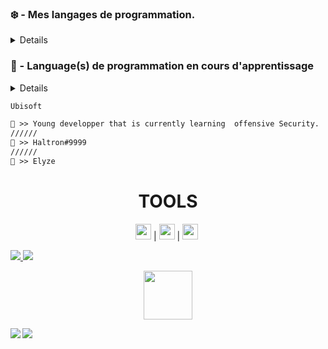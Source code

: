<img src="" alt="" style="max-width: 100%;">





### ❄️ - Mes langages de programmation.
<details>
<p align="centre">
    <img alt="TypeScript" src="https://img.shields.io/badge/-TypeScript-3178C6?logo=TypeScript&logoColor=white&style=for-the-badge">
</a>
    <img alt="Python" src="https://img.shields.io/badge/-JavaScript-F7DF1E?logo=JavaScript&logoColor=white&style=for-the-badge">
</p>
</details>


### 🧊 - Language(s) de programmation en cours d'apprentissage
<details>
<p align="centre">
    <img alt="HTML" src="https://img.shields.io/badge/-Ruby-CC342D?logo=Ruby&logoColor=white&style=for-the-badge">
</a>
    <img alt="Rust" src="https://img.shields.io/badge/-Rust-000000?logo=Rust&logoColor=white&style=for-the-badge">
</a>
    <img alt="Python" src="https://img.shields.io/badge/-Python-3776AB?logo=Python&logoColor=white&style=for-the-badge">
</a>
( Oui je sais, un language un peu spécial Haha. )
    <img alt="Python" src="https://img.shields.io/badge/-BrainFuck-BA478F?logo=MusicBrainz&logoColor=white&style=for-the-badge">
</a>

</p>
</details>




```diff
Ubisoft

👤 >> Young developper that is currently learning  offensive Security.
//////
📧 >> Haltron#9999
//////
👔 >> Elyze
```
#
<h1 align="center">TOOLS</h1>

<p align="center"> 
	<code><img height="25" src="https://img.shields.io/badge/-Windows-0078D6?logo=Windows&logoColor=white&style=for-the-badge"></code>&nbsp;|
	<code><img height="25" src="https://img.shields.io/badge/-Atom-66595C?logo=Atom&logoColor=white&style=for-the-badge"></code>&nbsp;|
	<code><img height="25" src="https://img.shields.io/badge/-AWS-FF9900?logo=Amazon%20AWS&logoColor=white&style=for-the-badge"></code>&nbsp;
</p>




<a href="https://haltron.cmoi">
   <img src="https://komarev.com/ghpvc/?username=ktzDC">
</a>
<a href="[https://ktz.netlify.app/](https://haltron.cmoi)">
         <img src="https://img.shields.io/static/v1?label=Website&logo=CSS3&logoColor=1572B6&message=Click%20Here&color=1572B6">
         </a>

<p align="center">
   <a href="[https://discord.gg/53AJ3rtHSv](https://haltron.cmoi)">
         <img src="https://media.discordapp.net/attachments/790712848984571905/850159226240368650/source.gif" width="78"> 
</p>
    



<img align="left" src="https://github-readme-stats.vercel.app/api?username=HaltronLePoisson&show_icons=true&count_private=true">
<img align="left" src="https://github-readme-stats.vercel.app/api/top-langs/?username=HaltronLePoisson&hide=css,java">



